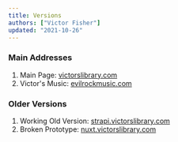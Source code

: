 ```yaml
---
title: Versions
authors: ["Victor Fisher"]
updated: "2021-10-26"
---
```


### Main Addresses

1. Main Page: <a href="https://victorslibrary.com/">victorslibrary.com</a>
2. Victor's Music: <a href="https://victorslibrary.com/">evilrockmusic.com</a>

### Older Versions

1. Working Old Version: [strapi.victorslibrary.com](https://strapi.victorslibrary.com/)
2. Broken Prototype: [nuxt.victorslibrary.com](https://nuxt.victorslibrary.com/)
